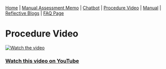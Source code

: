 [Home](index.md) | [Manual Assessment Memo](manual_assessment_memo.md) | [Chatbot](chatbot.md) | [Procedure Video](procedure_video.md) | [Manual](manual.md) | [Reflective Blogs](reflective_blogs.md) | [FAQ Page](FAQ_Page.md) 


# Procedure Video

[![Watch the video](https://img.youtube.com/vi/uXVZjspMuMc/0.jpg)](https://youtu.be/uXVZjspMuMc)

### [Watch this video on YouTube](https://youtu.be/uXVZjspMuMc)





